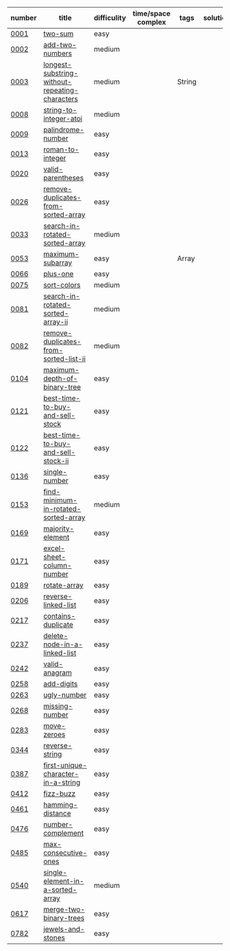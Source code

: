 |number|title|difficulity|time/space complex|tags|solution|runtime|memory|acceptedRate|
|--|--|--|--|--|--|--|--|--|
|[0001](https://leetcode.com/problems/two-sum)|[two-sum](./src/0001/0001-two-sum.c)|easy||||89 ms|N/A|0.42|
|[0002](https://leetcode.com/problems/add-two-numbers)|[add-two-numbers](./src/0002/0002-add-two-numbers.c)|medium||||26 ms|N/A|0.31|
|[0003](https://leetcode.com/problems/longest-substring-without-repeating-characters)|[longest-substring-without-repeating-characters](./src/0003/0003-longest-substring-without-repeating-characters.c)|medium||String||1032 ms|N/A|0.28|
|[0008](https://leetcode.com/problems/string-to-integer-atoi)|[string-to-integer-atoi](./src/0008/0008-string-to-integer-atoi.c)|medium||||12 ms|12.8 MB|0.15|
|[0009](https://leetcode.com/problems/palindrome-number)|[palindrome-number](./src/0009/0009-palindrome-number.c)|easy||||116 ms|N/A|0.42|
|[0013](https://leetcode.com/problems/roman-to-integer)|[roman-to-integer](./src/0013/0013-roman-to-integer.c)|easy||||44 ms|29.7 MB|0.52|
|[0020](https://leetcode.com/problems/valid-parentheses)|[valid-parentheses](./src/0020/0020-valid-parentheses.c)|easy||||4 ms|7.3 MB|0.36|
|[0026](https://leetcode.com/problems/remove-duplicates-from-sorted-array)|[remove-duplicates-from-sorted-array](./src/0026/0026-remove-duplicates-from-sorted-array.c)|easy||||8 ms|N/A|0.4|
|[0033](https://leetcode.com/problems/search-in-rotated-sorted-array)|[search-in-rotated-sorted-array](./src/0033/0033-search-in-rotated-sorted-array.c)|medium||||4 ms|N/A|0.33|
|[0053](https://leetcode.com/problems/maximum-subarray)|[maximum-subarray](./src/0053/0053-maximum-subarray.c)|easy||Array||4 ms|N/A|0.43|
|[0066](https://leetcode.com/problems/plus-one)|[plus-one](./src/0066/0066-plus-one.c)|easy||||0 ms|N/A|0.41|
|[0075](https://leetcode.com/problems/sort-colors)|[sort-colors](./src/0075/0075-sort-colors.c)|medium||||0 ms|N/A|0.41|
|[0081](https://leetcode.com/problems/search-in-rotated-sorted-array-ii)|[search-in-rotated-sorted-array-ii](./src/0081/0081-search-in-rotated-sorted-array-ii.c)|medium||||0 ms|N/A|0.32|
|[0082](https://leetcode.com/problems/remove-duplicates-from-sorted-list-ii)|[remove-duplicates-from-sorted-list-ii](./src/0082/0082-remove-duplicates-from-sorted-list-ii.c)|medium||||4 ms|N/A|0.32|
|[0104](https://leetcode.com/problems/maximum-depth-of-binary-tree)|[maximum-depth-of-binary-tree](./src/0104/0104-maximum-depth-of-binary-tree.c)|easy||||12 ms|18.3 MB|0.59|
|[0121](https://leetcode.com/problems/best-time-to-buy-and-sell-stock)|[best-time-to-buy-and-sell-stock](./src/0121/0121-best-time-to-buy-and-sell-stock.c)|easy||||4 ms|7.7 MB|0.46|
|[0122](https://leetcode.com/problems/best-time-to-buy-and-sell-stock-ii)|[best-time-to-buy-and-sell-stock-ii](./src/0122/0122-best-time-to-buy-and-sell-stock-ii.c)|easy||||8 ms|7.7 MB|0.51|
|[0136](https://leetcode.com/problems/single-number)|[single-number](./src/0136/0136-single-number.c)|easy||||4 ms|N/A|0.59|
|[0153](https://leetcode.com/problems/find-minimum-in-rotated-sorted-array)|[find-minimum-in-rotated-sorted-array](./src/0153/0153-find-minimum-in-rotated-sorted-array.c)|medium||||0 ms|N/A|0.43|
|[0169](https://leetcode.com/problems/majority-element)|[majority-element](./src/0169/0169-majority-element.c)|easy||||8 ms|9 MB|0.52|
|[0171](https://leetcode.com/problems/excel-sheet-column-number)|[excel-sheet-column-number](./src/0171/0171-excel-sheet-column-number.c)|easy||||4 ms|6.5 MB|0.51|
|[0189](https://leetcode.com/problems/rotate-array)|[rotate-array](./src/0189/0189-rotate-array.c)|easy||||4 ms|N/A|0.29|
|[0206](https://leetcode.com/problems/reverse-linked-list)|[reverse-linked-list](./src/0206/0206-reverse-linked-list.c)|easy||||0 ms|N/A|0.53|
|[0217](https://leetcode.com/problems/contains-duplicate)|[contains-duplicate](./src/0217/0217-contains-duplicate.c)|easy||||12 ms|N/A|0.51|
|[0237](https://leetcode.com/problems/delete-node-in-a-linked-list)|[delete-node-in-a-linked-list](./src/0237/0237-delete-node-in-a-linked-list.c)|easy||||8 ms|7.4 MB|0.52|
|[0242](https://leetcode.com/problems/valid-anagram)|[valid-anagram](./src/0242/0242-valid-anagram.c)|easy||||4 ms|6.7 MB|0.51|
|[0258](https://leetcode.com/problems/add-digits)|[add-digits](./src/0258/0258-add-digits.c)|easy||||3 ms|N/A|0.54|
|[0263](https://leetcode.com/problems/ugly-number)|[ugly-number](./src/0263/0263-ugly-number.c)|easy||||4 ms|N/A|0.4|
|[0268](https://leetcode.com/problems/missing-number)|[missing-number](./src/0268/0268-missing-number.c)|easy||||8 ms|7.5 MB|0.48|
|[0283](https://leetcode.com/problems/move-zeroes)|[move-zeroes](./src/0283/0283-move-zeroes.c)|easy||||4 ms|N/A|0.54|
|[0344](https://leetcode.com/problems/reverse-string)|[reverse-string](./src/0344/0344-reverse-string.c)|easy||||4 ms|N/A|0.63|
|[0387](https://leetcode.com/problems/first-unique-character-in-a-string)|[first-unique-character-in-a-string](./src/0387/0387-first-unique-character-in-a-string.c)|easy||||12 ms|8.9 MB|0.49|
|[0412](https://leetcode.com/problems/fizz-buzz)|[fizz-buzz](./src/0412/0412-fizz-buzz.c)|easy||||8 ms|8.2 MB|0.59|
|[0461](https://leetcode.com/problems/hamming-distance)|[hamming-distance](./src/0461/0461-hamming-distance.c)|easy||||3 ms|N/A|0.7|
|[0476](https://leetcode.com/problems/number-complement)|[number-complement](./src/0476/0476-number-complement.c)|easy||||3 ms|N/A|0.62|
|[0485](https://leetcode.com/problems/max-consecutive-ones)|[max-consecutive-ones](./src/0485/0485-max-consecutive-ones.c)|easy||||12 ms|N/A|0.55|
|[0540](https://leetcode.com/problems/single-element-in-a-sorted-array)|[single-element-in-a-sorted-array](./src/0540/0540-single-element-in-a-sorted-array.c)|medium||||0 ms|N/A|0.57|
|[0617](https://leetcode.com/problems/merge-two-binary-trees)|[merge-two-binary-trees](./src/0617/0617-merge-two-binary-trees.c)|easy||||32 ms|17 MB|0.69|
|[0782](https://leetcode.com/problems/jewels-and-stones)|[jewels-and-stones](./src/0782/0782-jewels-and-stones.c)|easy||||4 ms|8.3 MB|0.83|
